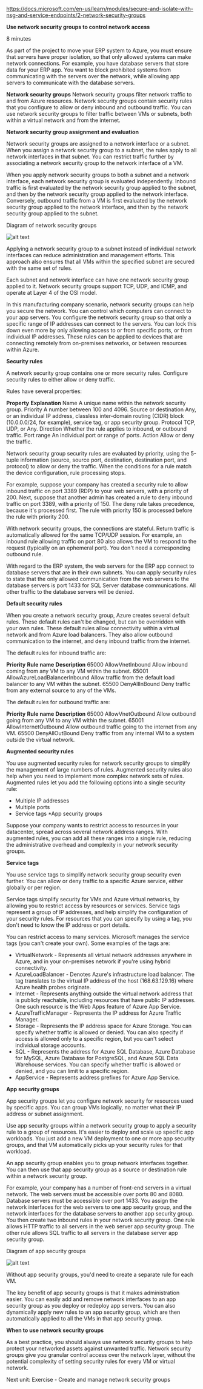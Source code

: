 https://docs.microsoft.com/en-us/learn/modules/secure-and-isolate-with-nsg-and-service-endpoints/2-network-security-groups


**Use network security groups to control network access**

8 minutes

As part of the project to move your ERP system to Azure, you must ensure that servers have proper isolation, so that only allowed systems can make network connections. For example, you have database servers that store data for your ERP app. You want to block prohibited systems from communicating with the servers over the network, while allowing app servers to communicate with the database servers.


**Network security groups**
Network security groups filter network traffic to and from Azure resources. Network security groups contain security rules that you configure to allow or deny inbound and outbound traffic. You can use network security groups to filter traffic between VMs or subnets, both within a virtual network and from the internet.


**Network security group assignment and evaluation**

Network security groups are assigned to a network interface or a subnet. When you assign a network security group to a subnet, the rules apply to all network interfaces in that subnet. You can restrict traffic further by associating a network security group to the network interface of a VM.

When you apply network security groups to both a subnet and a network interface, each network security group is evaluated independently. Inbound traffic is first evaluated by the network security group applied to the subnet, and then by the network security group applied to the network interface. Conversely, outbound traffic from a VM is first evaluated by the network security group applied to the network interface, and then by the network security group applied to the subnet.

Diagram of network security groups

![alt text]()

Applying a network security group to a subnet instead of individual network interfaces can reduce administration and management efforts. This approach also ensures that all VMs within the specified subnet are secured with the same set of rules.

Each subnet and network interface can have one network security group applied to it. Network security groups support TCP, UDP, and ICMP, and operate at Layer 4 of the OSI model.

In this manufacturing company scenario, network security groups can help you secure the network. You can control which computers can connect to your app servers. You configure the network security group so that only a specific range of IP addresses can connect to the servers. You can lock this down even more by only allowing access to or from specific ports, or from individual IP addresses. These rules can be applied to devices that are connecting remotely from on-premises networks, or between resources within Azure.


**Security rules**

A network security group contains one or more security rules. Configure security rules to either allow or deny traffic.

Rules have several properties:

**Property**    **Explanation**
Name    A unique name within the network security group.
Priority    A number between 100 and 4096.
Source or destination    Any, or an individual IP address, classless inter-domain routing (CIDR) block (10.0.0.0/24, for example), service tag, or app security group.
Protocol    TCP, UDP, or Any.
Direction    Whether the rule applies to inbound, or outbound traffic.
Port range    An individual port or range of ports.
Action    Allow or deny the traffic.

Network security group security rules are evaluated by priority, using the 5-tuple information (source, source port, destination, destination port, and protocol) to allow or deny the traffic. When the conditions for a rule match the device configuration, rule processing stops.

For example, suppose your company has created a security rule to allow inbound traffic on port 3389 (RDP) to your web servers, with a priority of 200. Next, suppose that another admin has created a rule to deny inbound traffic on port 3389, with a priority of 150. The deny rule takes precedence, because it's processed first. The rule with priority 150 is processed before the rule with priority 200.

With network security groups, the connections are stateful. Return traffic is automatically allowed for the same TCP/UDP session. For example, an inbound rule allowing traffic on port 80 also allows the VM to respond to the request (typically on an ephemeral port). You don't need a corresponding outbound rule.

With regard to the ERP system, the web servers for the ERP app connect to database servers that are in their own subnets. You can apply security rules to state that the only allowed communication from the web servers to the database servers is port 1433 for SQL Server database communications. All other traffic to the database servers will be denied.


**Default security rules**

When you create a network security group, Azure creates several default rules. These default rules can't be changed, but can be overridden with your own rules. These default rules allow connectivity within a virtual network and from Azure load balancers. They also allow outbound communication to the internet, and deny inbound traffic from the internet.

The default rules for inbound traffic are:

**Priority**    **Rule name**    **Description**
65000    AllowVnetInbound    Allow inbound coming from any VM to any VM within the subnet.
65001    AllowAzureLoadBalancerInbound    Allow traffic from the default load balancer to any VM within the subnet.
65500    DenyAllInBound    Deny traffic from any external source to any of the VMs.

The default rules for outbound traffic are:

**Priority**    **Rule name**   **Description**
65000    AllowVnetOutbound    Allow outbound going from any VM to any VM within the subnet.
65001    AllowInternetOutbound    Allow outbound traffic going to the internet from any VM.
65500    DenyAllOutBound    Deny traffic from any internal VM to a system outside the virtual network.


**Augmented security rules**

You use augmented security rules for network security groups to simplify the management of large numbers of rules. Augmented security rules also help when you need to implement more complex network sets of rules. Augmented rules let you add the following options into a single security rule:
* Multiple IP addresses
* Multiple ports
* Service tags
*App security groups

Suppose your company wants to restrict access to resources in your datacenter, spread across several network address ranges. With augmented rules, you can add all these ranges into a single rule, reducing the administrative overhead and complexity in your network security groups.


**Service tags**

You use service tags to simplify network security group security even further. You can allow or deny traffic to a specific Azure service, either globally or per region.

Service tags simplify security for VMs and Azure virtual networks, by allowing you to restrict access by resources or services. Service tags represent a group of IP addresses, and help simplify the configuration of your security rules. For resources that you can specify by using a tag, you don't need to know the IP address or port details.

You can restrict access to many services. Microsoft manages the service tags (you can't create your own). Some examples of the tags are:

* VirtualNetwork - Represents all virtual network addresses anywhere in Azure, and in your on-premises network if you're using hybrid connectivity.
* AzureLoadBalancer - Denotes Azure's infrastructure load balancer. The tag translates to the virtual IP address of the host (168.63.129.16) where Azure health probes originate.
* Internet - Represents anything outside the virtual network address that is publicly reachable, including resources that have public IP addresses. One such resource is the Web Apps feature of Azure App Service.
* AzureTrafficManager - Represents the IP address for Azure Traffic Manager.
* Storage - Represents the IP address space for Azure Storage. You can specify whether traffic is allowed or denied. You can also specify if access is allowed only to a specific region, but you can't select individual storage accounts.
* SQL - Represents the address for Azure SQL Database, Azure Database for MySQL, Azure Database for PostgreSQL, and Azure SQL Data Warehouse services. You can specify whether traffic is allowed or denied, and you can limit to a specific region.
* AppService - Represents address prefixes for Azure App Service.


**App security groups**

App security groups let you configure network security for resources used by specific apps. You can group VMs logically, no matter what their IP address or subnet assignment.

Use app security groups within a network security group to apply a security rule to a group of resources. It's easier to deploy and scale up specific app workloads. You just add a new VM deployment to one or more app security groups, and that VM automatically picks up your security rules for that workload.

An app security group enables you to group network interfaces together. You can then use that app security group as a source or destination rule within a network security group.

For example, your company has a number of front-end servers in a virtual network. The web servers must be accessible over ports 80 and 8080. Database servers must be accessible over port 1433. You assign the network interfaces for the web servers to one app security group, and the network interfaces for the database servers to another app security group. You then create two inbound rules in your network security group. One rule allows HTTP traffic to all servers in the web server app security group. The other rule allows SQL traffic to all servers in the database server app security group.

Diagram of app security groups

![alt text](https://docs.microsoft.com/en-us/learn/modules/secure-and-isolate-with-nsg-and-service-endpoints/media/2-asg-nsg.svg)

Without app security groups, you'd need to create a separate rule for each VM.

The key benefit of app security groups is that it makes administration easier. You can easily add and remove network interfaces to an app security group as you deploy or redeploy app servers. You can also dynamically apply new rules to an app security group, which are then automatically applied to all the VMs in that app security group.


**When to use network security groups**

As a best practice, you should always use network security groups to help protect your networked assets against unwanted traffic. Network security groups give you granular control access over the network layer, without the potential complexity of setting security rules for every VM or virtual network.


Next unit: Exercise - Create and manage network security groups
